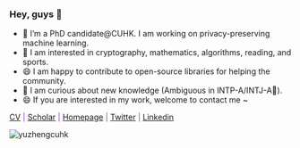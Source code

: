 ### Hey, guys 👋

- 💬 I’m a PhD candidate@CUHK. I am working on privacy-preserving machine learning. 
- 💬 I am interested in cryptography, mathematics, algorithms, reading, and sports.
- 😄 I am happy to contribute to open-source libraries for helping the community. 
- 🔭 I am curious about new knowledge (Ambiguous in INTP-A/INTJ-A💬). 
- 😄 If you are interested in my work, welcome to contact me ~

<font color="DarkOrchid"> [CV](https://drive.google.com/file/d/1VSofXpVwdTBBe1J8gv8pjcmHcdl_lP2T/view?usp=sharing) | [Scholar](https://scholar.google.com/citations?user=fH3uUgYAAAAJ) | [Homepage](https://yuzhengcuhk.github.io) | [Twitter](https://twitter.com/YuZheng0404) | [Linkedin](https://www.linkedin.com/in/yu-zheng-janeyew/)</font>
<!--
![yuzhengcuhk's GitHub stats](https://github-readme-stats.vercel.app/api?username=yuzhengcuhk&count_private=true&show_icons=true&theme=buefy)
**yuzhengcuhk/yuzhengcuhk** is a ✨ _special_ ✨ repository because its `README.md` (this file) appears on your GitHub profile.

Here are some ideas to get you started:

- 🔭 I’m currently working on ...
- 🌱 I’m currently learning ...
- 👯 I’m looking to collaborate on ...
- 🤔 I’m looking for help with ...
- 💬 Ask me about ...
- 📫 How to reach me: ...
- 😄 Pronouns: ...
- ⚡ Fun fact: ...
![Top Langs](https://github-readme-stats.vercel.app/api/top-langs/?username=yuzhengcuhk&layout=compact)
-->
<p align="left"> <img src="https://komarev.com/ghpvc/?username=yuzhengcuhk&label=Profile%20views&color=b46cff&style=plastic" alt="yuzhengcuhk" /> </p>
